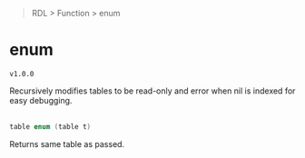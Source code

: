> RDL > Function > enum

# enum
`v1.0.0`

Recursively modifies tables to be read-only and error when nil is indexed for easy debugging.
<br/><br/>

```c#
table enum (table t)
```
Returns same table as passed.